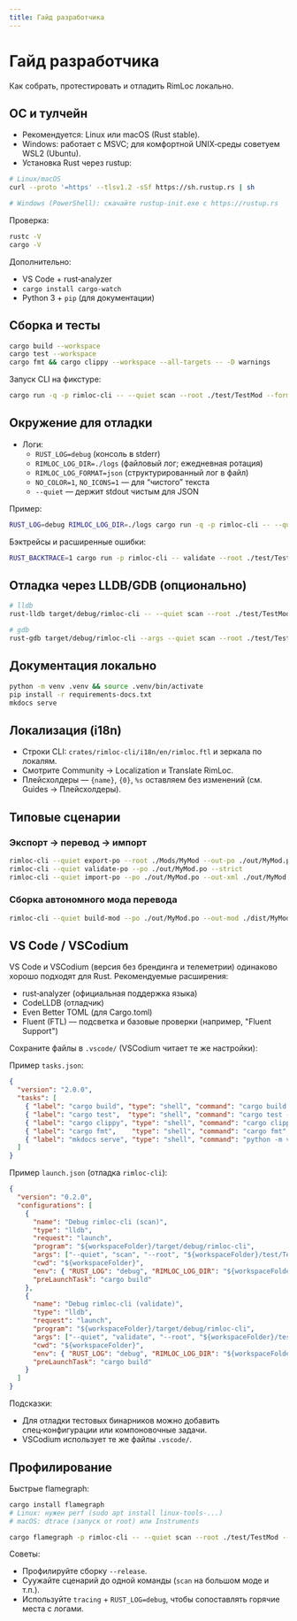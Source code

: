 ```yaml
---
title: Гайд разработчика
---
```


# Гайд разработчика

Как собрать, протестировать и отладить RimLoc локально.

## ОС и тулчейн

- Рекомендуется: Linux или macOS (Rust stable).
- Windows: работает с MSVC; для комфортной UNIX‑среды советуем WSL2 (Ubuntu).
- Установка Rust через rustup:

```bash
# Linux/macOS
curl --proto '=https' --tlsv1.2 -sSf https://sh.rustup.rs | sh

# Windows (PowerShell): скачайте rustup-init.exe с https://rustup.rs
```

Проверка:

```bash
rustc -V
cargo -V
```

Дополнительно:

- VS Code + rust‑analyzer
- `cargo install cargo-watch`
- Python 3 + `pip` (для документации)

## Сборка и тесты

```bash
cargo build --workspace
cargo test --workspace
cargo fmt && cargo clippy --workspace --all-targets -- -D warnings
```

Запуск CLI на фикстуре:

```bash
cargo run -q -p rimloc-cli -- --quiet scan --root ./test/TestMod --format json | jq '.[0]'
```

## Окружение для отладки

- Логи:
  - `RUST_LOG=debug` (консоль в stderr)
  - `RIMLOC_LOG_DIR=./logs` (файловый лог; ежедневная ротация)
  - `RIMLOC_LOG_FORMAT=json` (структурированный лог в файл)
  - `NO_COLOR=1`, `NO_ICONS=1` — для “чистого” текста
  - `--quiet` — держит stdout чистым для JSON

Пример:

```bash
RUST_LOG=debug RIMLOC_LOG_DIR=./logs cargo run -q -p rimloc-cli -- --quiet validate --root ./test/TestMod --format json | jq .
```

Бэктрейсы и расширенные ошибки:

```bash
RUST_BACKTRACE=1 cargo run -p rimloc-cli -- validate --root ./test/TestMod
```

## Отладка через LLDB/GDB (опционально)

```bash
# lldb
rust-lldb target/debug/rimloc-cli -- --quiet scan --root ./test/TestMod

# gdb
rust-gdb target/debug/rimloc-cli --args --quiet scan --root ./test/TestMod
```

## Документация локально

```bash
python -m venv .venv && source .venv/bin/activate
pip install -r requirements-docs.txt
mkdocs serve
```

## Локализация (i18n)

- Строки CLI: `crates/rimloc-cli/i18n/en/rimloc.ftl` и зеркала по локалям.
- Смотрите Community → Localization и Translate RimLoc.
- Плейсхолдеры — `{name}`, `{0}`, `%s` оставляем без изменений (см. Guides → Плейсхолдеры).

## Типовые сценарии

### Экспорт → перевод → импорт

```bash
rimloc-cli --quiet export-po --root ./Mods/MyMod --out-po ./out/MyMod.po --lang ru
rimloc-cli --quiet validate-po --po ./out/MyMod.po --strict
rimloc-cli --quiet import-po --po ./out/MyMod.po --out-xml ./out/MyMod.ru.xml
```

### Сборка автономного мода перевода

```bash
rimloc-cli --quiet build-mod --po ./out/MyMod.po --out-mod ./dist/MyMod-ru --lang ru --dedupe
```

## VS Code / VSCodium

VS Code и VSCodium (версия без брендинга и телеметрии) одинаково хорошо подходят для Rust. Рекомендуемые расширения:

- rust‑analyzer (официальная поддержка языка)
- CodeLLDB (отладчик)
- Even Better TOML (для Cargo.toml)
- Fluent (FTL) — подсветка и базовые проверки (например, "Fluent Support")

Сохраните файлы в `.vscode/` (VSCodium читает те же настройки):

Пример `tasks.json`:

```json
{
  "version": "2.0.0",
  "tasks": [
    { "label": "cargo build", "type": "shell", "command": "cargo build --workspace" },
    { "label": "cargo test",  "type": "shell", "command": "cargo test --workspace" },
    { "label": "cargo clippy", "type": "shell", "command": "cargo clippy --workspace --all-targets -- -D warnings" },
    { "label": "cargo fmt",    "type": "shell", "command": "cargo fmt" },
    { "label": "mkdocs serve", "type": "shell", "command": "python -m venv .venv && . .venv/bin/activate && pip install -r requirements-docs.txt && mkdocs serve" }
  ]
}
```

Пример `launch.json` (отладка `rimloc-cli`):

```json
{
  "version": "0.2.0",
  "configurations": [
    {
      "name": "Debug rimloc-cli (scan)",
      "type": "lldb",
      "request": "launch",
      "program": "${workspaceFolder}/target/debug/rimloc-cli",
      "args": ["--quiet", "scan", "--root", "${workspaceFolder}/test/TestMod", "--format", "json"],
      "cwd": "${workspaceFolder}",
      "env": { "RUST_LOG": "debug", "RIMLOC_LOG_DIR": "${workspaceFolder}/logs" },
      "preLaunchTask": "cargo build"
    },
    {
      "name": "Debug rimloc-cli (validate)",
      "type": "lldb",
      "request": "launch",
      "program": "${workspaceFolder}/target/debug/rimloc-cli",
      "args": ["--quiet", "validate", "--root", "${workspaceFolder}/test/TestMod", "--format", "text"],
      "cwd": "${workspaceFolder}",
      "env": { "RUST_LOG": "debug", "RIMLOC_LOG_DIR": "${workspaceFolder}/logs" },
      "preLaunchTask": "cargo build"
    }
  ]
}
```

Подсказки:

- Для отладки тестовых бинарников можно добавить спец‑конфигурации или компоновочные задачи.
- VSCodium использует те же файлы `.vscode/`.

## Профилирование

Быстрые flamegraph:

```bash
cargo install flamegraph
# Linux: нужен perf (sudo apt install linux-tools-...)
# macOS: dtrace (запуск от root) или Instruments

cargo flamegraph -p rimloc-cli -- --quiet scan --root ./test/TestMod --format json
```

Советы:

- Профилируйте сборку `--release`.
- Суужайте сценарий до одной команды (`scan` на большом моде и т.п.).
- Используйте `tracing` + `RUST_LOG=debug`, чтобы сопоставлять горячие места с логами.
